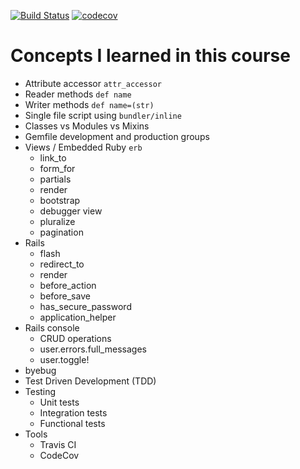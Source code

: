 [![Build Status](https://travis-ci.org/rickydam/udemy-rails.svg?branch=master)](https://travis-ci.org/rickydam/udemy-rails)
[![codecov](https://codecov.io/gh/rickydam/udemy-rails/branch/master/graph/badge.svg)](https://codecov.io/gh/rickydam/udemy-rails)

# Concepts I learned in this course
* Attribute accessor `attr_accessor`
* Reader methods `def name`
* Writer methods `def name=(str)`
* Single file script using `bundler/inline`
* Classes vs Modules vs Mixins
* Gemfile development and production groups
* Views / Embedded Ruby `erb`
  * link_to
  * form_for
  * partials
  * render
  * bootstrap
  * debugger view
  * pluralize
  * pagination
* Rails
  * flash
  * redirect_to
  * render
  * before_action
  * before_save
  * has_secure_password
  * application_helper
* Rails console
  * CRUD operations
  * user.errors.full_messages
  * user.toggle!
* byebug
* Test Driven Development (TDD)
* Testing
  * Unit tests
  * Integration tests
  * Functional tests
* Tools
  * Travis CI
  * CodeCov